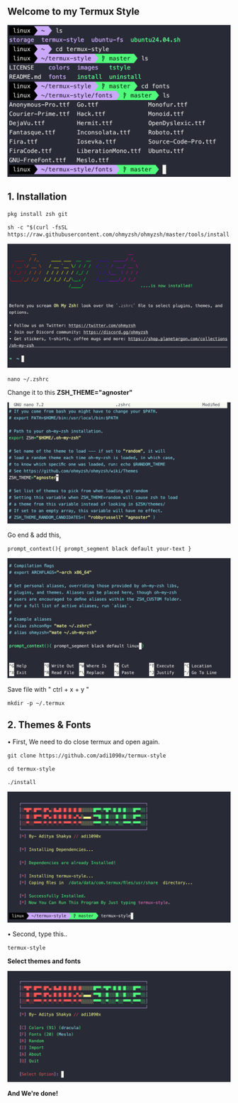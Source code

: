 ## Welcome to my Termux Style

<p align="center"><img src="https://raw.githubusercontent.com/l0nqx/termux-style/main/images/img1.png"</p>

## **1. Installation**

```
pkg install zsh git
```

```
sh -c "$(curl -fsSL https://raw.githubusercontent.com/ohmyzsh/ohmyzsh/master/tools/install.sh)"
```

<p align="center"><img src="https://raw.githubusercontent.com/l0nqx/termux-style/main/images/img3.png"</p>

```
nano ~/.zshrc
```

Change it to this **ZSH_THEME="agnoster"**

<p align="center"><img src="https://raw.githubusercontent.com/l0nqx/termux-style/main/images/img4.png"</p>

Go end & add this,

```
prompt_context(){ prompt_segment black default your-text }
```

<p align="center"><img src="https://raw.githubusercontent.com/l0nqx/termux-style/main/images/img5.png"</p>

Save file with " ctrl + x + y "

```
mkdir -p ~/.termux
```

## **2. Themes & Fonts**

• First, We need to do close termux and open again.

```
git clone https://github.com/adi1090x/termux-style
```

```
cd termux-style
```

```
./install
```

<p align="center"><img src="https://raw.githubusercontent.com/l0nqx/termux-style/main/images/img6.png"</p>

• Second, type this..

```
termux-style
```

**Select themes and fonts**

<p align="center"><img src="https://raw.githubusercontent.com/l0nqx/termux-style/main/images/img7.png"</p>

**And We're done!**